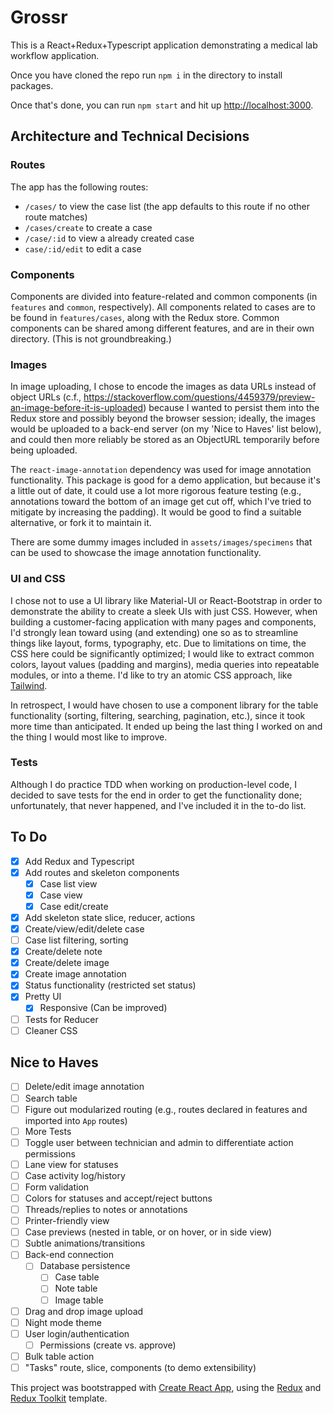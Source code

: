 # Grossr

This is a React+Redux+Typescript application demonstrating a medical lab workflow application.

Once you have cloned the repo run `npm i` in the directory to install packages.

Once that's done, you can run `npm start` and hit up <http://localhost:3000>.

## Architecture and Technical Decisions

### Routes

The app has the following routes:

- `/cases/` to view the case list (the app defaults to this route if no other route matches)
- `/cases/create` to create a case
- `/case/:id` to view a already created case
- `case/:id/edit` to edit a case

### Components

Components are divided into feature-related and common components (in `features` and `common`, respectively). All components related to cases are to be found in `features/cases`, along with the Redux store. Common components can be shared among different features, and are in their own directory. (This is not groundbreaking.)

### Images

In image uploading, I chose to encode the images as data URLs instead of object URLs (c.f., <https://stackoverflow.com/questions/4459379/preview-an-image-before-it-is-uploaded>) because I wanted to persist them into the Redux store and possibly beyond the browser session; ideally, the images would be uploaded to a back-end server (on my 'Nice to Haves' list below), and could then more reliably be stored as an ObjectURL temporarily before being uploaded.

The `react-image-annotation` dependency was used for image annotation functionality. This package is good for a demo application, but because it's a little out of date, it could use a lot more rigorous feature testing (e.g., annotations toward the bottom of an image get cut off, which I've tried to mitigate by increasing the padding). It would be good to find a suitable alternative, or fork it to maintain it.

There are some dummy images included in `assets/images/specimens` that can be used to showcase the image annotation functionality.

### UI and CSS

I chose not to use a UI library like Material-UI or React-Bootstrap in order to demonstrate the ability to create a sleek UIs with just CSS. However, when building a customer-facing application with many pages and components, I'd strongly lean toward using (and extending) one so as to streamline things like layout, forms, typography, etc. Due to limitations on time, the CSS here could be significantly optimized; I would like to extract common colors, layout values (padding and margins), media queries into repeatable modules, or into a theme. I'd like to try an atomic CSS approach, like [Tailwind](https://tailwindcss.com/).

In retrospect, I would have chosen to use a component library for the table functionality (sorting, filtering, searching, pagination, etc.), since it took more time than anticipated. It ended up being the last thing I worked on and the thing I would most like to improve.

### Tests

Although I do practice TDD when working on production-level code, I decided to save tests for the end in order to get the functionality done; unfortunately, that never happened, and I've included it in the to-do list.

## To Do

- [x] Add Redux and Typescript
- [x] Add routes and skeleton components
  - [x] Case list view
  - [x] Case view
  - [x] Case edit/create
- [x] Add skeleton state slice, reducer, actions
- [x] Create/view/edit/delete case
- [ ] Case list filtering, sorting
- [x] Create/delete note
- [x] Create/delete image
- [x] Create image annotation
- [x] Status functionality (restricted set status)
- [x] Pretty UI
  - [x] Responsive (Can be improved)
- [ ] Tests for Reducer
- [ ] Cleaner CSS

## Nice to Haves

- [ ] Delete/edit image annotation
- [ ] Search table
- [ ] Figure out modularized routing (e.g., routes declared in features and imported into `App` routes)
- [ ] More Tests
- [ ] Toggle user between technician and admin to differentiate action permissions
- [ ] Lane view for statuses
- [ ] Case activity log/history
- [ ] Form validation
- [ ] Colors for statuses and accept/reject buttons
- [ ] Threads/replies to notes or annotations
- [ ] Printer-friendly view
- [ ] Case previews (nested in table, or on hover, or in side view)
- [ ] Subtle animations/transitions
- [ ] Back-end connection
  - [ ] Database persistence
    - [ ] Case table
    - [ ] Note table
    - [ ] Image table
- [ ] Drag and drop image upload
- [ ] Night mode theme
- [ ] User login/authentication
  - [ ] Permissions (create vs. approve)
- [ ] Bulk table action
- [ ] "Tasks" route, slice, components (to demo extensibility)

This project was bootstrapped with [Create React App](https://github.com/facebook/create-react-app), using the [Redux](https://redux.js.org/) and [Redux Toolkit](https://redux-toolkit.js.org/) template.
